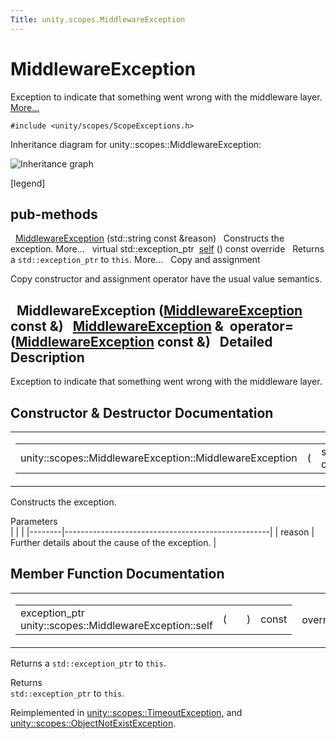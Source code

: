 ```yaml
---
Title: unity.scopes.MiddlewareException
---
```

        
MiddlewareException
===================

Exception to indicate that something went wrong with the middleware layer. [More...](#details)

`#include <unity/scopes/ScopeExceptions.h>`

Inheritance diagram for unity::scopes::MiddlewareException:

![Inheritance graph](https://developer.ubuntu.com/static/devportal_uploaded/0a72fac7-d267-4a7e-867c-bdb8c0d8f92f-api/scopes/cpp/sdk-15.04.4/unity.scopes.MiddlewareException/classunity_1_1scopes_1_1_middleware_exception__inherit__graph.png)

<span class="legend">\[legend\]</span>

pub-methods
------------------------------------------------------

 
<a href="#af6250d2e529d103d30d3ebf06689c146">MiddlewareException</a> (std::string const &reason)
 
Constructs the exception. More...
 
virtual std::exception\_ptr 
<a href="#a5317c0215a98eb896d1d706450d2919e">self</a> () const override
 
Returns a `std::exception_ptr` to `this`. More...
 
Copy and assignment

Copy constructor and assignment operator have the usual value semantics.

 
**MiddlewareException** (<a href="index.html">MiddlewareException</a> const &)
 
<a href="index.html">MiddlewareException</a> & 
**operator=** (<a href="index.html">MiddlewareException</a> const &)
 
<span id="details"></span>
Detailed Description
--------------------

Exception to indicate that something went wrong with the middleware layer.

Constructor & Destructor Documentation
--------------------------------------

<span id="af6250d2e529d103d30d3ebf06689c146" class="anchor"></span>
<table>
<colgroup>
<col width="50%" />
<col width="50%" />
</colgroup>
<tbody>
<tr class="odd">
<td><table>
<tbody>
<tr class="odd">
<td>unity::scopes::MiddlewareException::MiddlewareException</td>
<td>(</td>
<td>std::string const &amp; </td>
<td><em>reason</em></td>
<td>)</td>
<td></td>
</tr>
</tbody>
</table></td>
<td><span class="mlabels"><span class="mlabel">explicit</span></span></td>
</tr>
</tbody>
</table>

Constructs the exception.

Parameters  
|        |                                                   |
|--------|---------------------------------------------------|
| reason | Further details about the cause of the exception. |

Member Function Documentation
-----------------------------

<span id="a5317c0215a98eb896d1d706450d2919e" class="anchor"></span>
<table>
<colgroup>
<col width="50%" />
<col width="50%" />
</colgroup>
<tbody>
<tr class="odd">
<td><table>
<tbody>
<tr class="odd">
<td>exception_ptr unity::scopes::MiddlewareException::self</td>
<td>(</td>
<td></td>
<td>)</td>
<td>const</td>
</tr>
</tbody>
</table></td>
<td><span class="mlabels"><span class="mlabel">override</span><span class="mlabel">virtual</span></span></td>
</tr>
</tbody>
</table>

Returns a `std::exception_ptr` to `this`.

Returns  
`std::exception_ptr` to `this`.

Reimplemented in <a href="../unity.scopes.TimeoutException.md#a5b6ef04ea037bacfe594028306482720">unity::scopes::TimeoutException</a>, and <a href="../unity.scopes.ObjectNotExistException.md#af87f8d39791b7efb52cbba9dd0e4da25">unity::scopes::ObjectNotExistException</a>.


